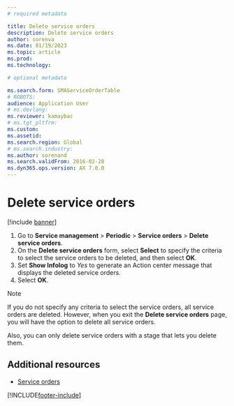```yaml
---
# required metadata

title: Delete service orders   
description: Delete service orders 
author: sorenva
ms.date: 01/19/2023
ms.topic: article
ms.prod: 
ms.technology: 

# optional metadata

ms.search.form: SMAServiceOrderTable
# ROBOTS: 
audience: Application User
# ms.devlang: 
ms.reviewer: kamaybac
# ms.tgt_pltfrm: 
ms.custom: 
ms.assetid: 
ms.search.region: Global
# ms.search.industry: 
ms.author: sorenand
ms.search.validFrom: 2016-02-28
ms.dyn365.ops.version: AX 7.0.0
---
```



# Delete service orders

[!include [banner](../includes/banner.md)]

1. Go to **Service management** \> **Periodic** \> **Service orders** \> **Delete service orders**.
1. On the **Delete service orders** form, select **Select** to specify the criteria to select the service orders to be deleted, and then select **OK**.
1. Set **Show Infolog** to *Yes* to generate an Action center message that displays the deleted service orders.
1. Select **OK**.

> [!NOTE]
> If you do not specify any criteria to select the service orders, all service orders are deleted. However, when you exit the **Delete service orders** page, you will have the option to delete all service orders.
>
> Also, you can only delete service orders with a stage that lets you delete them.

## Additional resources

- [Service orders](service-orders.md)

[!INCLUDE[footer-include](../../includes/footer-banner.md)]